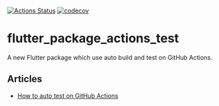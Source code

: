 [![Actions Status](https://github.com/takuyaohashi/flutter_package_actions_test/workflows/Test/badge.svg)](https://github.com/takuyaohashi/flutter_package_actions_test/actions)
[![codecov](https://codecov.io/gh/takuyaohashi/flutter_package_actions_test/branch/master/graph/badge.svg)](https://codecov.io/gh/takuyaohashi/flutter_package_actions_test)

# flutter_package_actions_test

A new Flutter package which use auto build and test on GitHub Actions.

## Articles

* [How to auto test on GitHub Actions](https://flutter.takuchalle.dev/posts/how-to-test-on-github-actions/)
